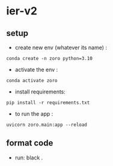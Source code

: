 # ier-v2

## setup
- create new env (whatever its name) : 

```console 
conda create -n zoro python=3.10
```
- activate the env : 

```console 
conda activate zoro
```
- install requirements: 

```console 
pip install -r requirements.txt
```
- to run the app : 

```console 
uvicorn zoro.main:app --reload
```

## format code
- run: black .
